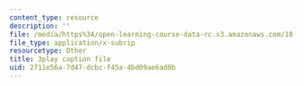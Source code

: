 ```yaml
---
content_type: resource
description: ''
file: /media/https%3A/open-learning-course-data-rc.s3.amazonaws.com/18-03sc-differential-equations-fall-2011/2711e56a7d47dcbcf45a4bd09ae6ad0b_MdzfsfBNJIw.srt
file_type: application/x-subrip
resourcetype: Other
title: 3play caption file
uid: 2711e56a-7d47-dcbc-f45a-4bd09ae6ad0b
---
```

